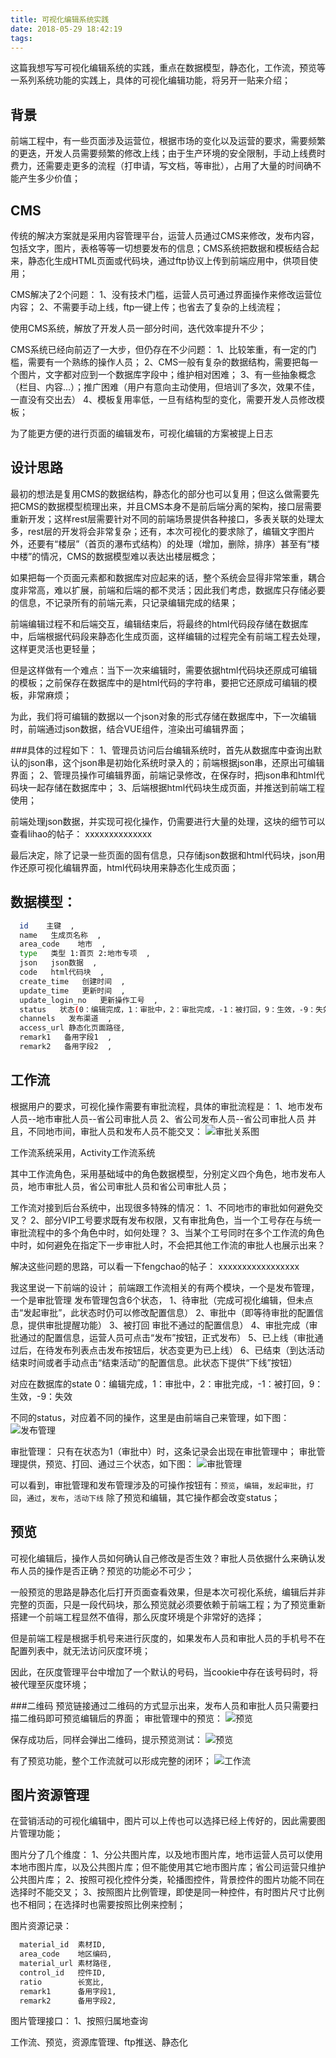 ```yaml
---
title: 可视化编辑系统实践
date: 2018-05-29 18:42:19
tags:
---
```

这篇我想写写可视化编辑系统的实践，重点在数据模型，静态化，工作流，预览等一系列系统功能的实践上，具体的可视化编辑功能，将另开一贴来介绍；

背景
---
前端工程中，有一些页面涉及运营位，根据市场的变化以及运营的要求，需要频繁的更迭，开发人员需要频繁的修改上线；由于生产环境的安全限制，手动上线费时费力，还需要走更多的流程（打申请，写文档，等审批），占用了大量的时间确不能产生多少价值；

CMS
---
传统的解决方案就是采用内容管理平台，运营人员通过CMS来修改，发布内容，包括文字，图片，表格等等一切想要发布的信息；CMS系统把数据和模板结合起来，静态化生成HTML页面或代码块，通过ftp协议上传到前端应用中，供项目使用；

CMS解决了2个问题：
1、没有技术门槛，运营人员可通过界面操作来修改运营位内容；
2、不需要手动上线，ftp一键上传；也省去了复杂的上线流程；

使用CMS系统，解放了开发人员一部分时间，迭代效率提升不少；

CMS系统已经向前迈了一大步，但仍存在不少问题：
1、比较笨重，有一定的门槛，需要有一个熟练的操作人员；
2、CMS一般有复杂的数据结构，需要把每一个图片，文字都对应到一个数据库字段中；维护相对困难；
3、有一些抽象概念（栏目、内容...）；推广困难（用户有意向主动使用，但培训了多次，效果不佳，一直没有交出去）
4、模板复用率低，一旦有结构型的变化，需要开发人员修改模板；


为了能更方便的进行页面的编辑发布，可视化编辑的方案被提上日志

设计思路
---
最初的想法是复用CMS的数据结构，静态化的部分也可以复用；但这么做需要先把CMS的数据模型梳理出来，并且CMS本身不是前后端分离的架构，接口层需要重新开发；这样rest层需要针对不同的前端场景提供各种接口，多表关联的处理太多，rest层的开发将会非常复杂；还有，本次可视化的要求除了，编辑文字图片外，还要有“楼层”（首页的瀑布式结构）的处理（增加，删除，排序）甚至有“楼中楼”的情况，CMS的数据模型难以表达出楼层概念；

如果把每一个页面元素都和数据库对应起来的话，整个系统会显得非常笨重，耦合度非常高，难以扩展，前端和后端的都不灵活；因此我们考虑，数据库只存储必要的信息，不记录所有的前端元素，只记录编辑完成的结果；

前端编辑过程不和后端交互，编辑结束后，将最终的html代码段存储在数据库中，后端根据代码段来静态化生成页面，这样编辑的过程完全有前端工程去处理，这样更灵活也更轻量；

但是这样做有一个难点：当下一次来编辑时，需要依据html代码块还原成可编辑的模板；之前保存在数据库中的是html代码的字符串，要把它还原成可编辑的模板，非常麻烦；

为此，我们将可编辑的数据以一个json对象的形式存储在数据库中，下一次编辑时，前端通过json数据，结合VUE组件，渲染出可编辑界面；

###具体的过程如下：
1、管理员访问后台编辑系统时，首先从数据库中查询出默认的json串，这个json串是初始化系统时录入的；前端根据json串，还原出可编辑界面；
2、管理员操作可编辑界面，前端记录修改，在保存时，把json串和html代码块一起存储在数据库中；
3、后端根据html代码块生成页面，并推送到前端工程使用；

前端处理json数据，并实现可视化操作，仍需要进行大量的处理，这块的细节可以查看lihao的帖子：
xxxxxxxxxxxxxx

最后决定，除了记录一些页面的固有信息，只存储json数据和html代码块，json用作还原可视化编辑界面，html代码块用来静态化生成页面；

数据模型：
---
```bash
  id    主键  ,
  name   生成页名称  ,
  area_code    地市  ,
  type   类型 1:首页 2:地市专项  ,
  json   json数据  ,
  code   html代码块  ,
  create_time   创建时间  ,
  update_time   更新时间  ,
  update_login_no   更新操作工号  ,
  status   状态(0：编辑完成，1：审批中，2：审批完成，-1：被打回，9：生效，-9：失效)  ,
  channels   发布渠道  ,
  access_url 静态化页面路径,
  remark1   备用字段1  ,
  remark2   备用字段2  ,
```

工作流
---
根据用户的要求，可视化操作需要有审批流程，具体的审批流程是：
1、地市发布人员--地市审批人员--省公司审批人员
2、省公司发布人员--省公司审批人员
并且，不同地市间，审批人员和发布人员不能交叉：
![审批关系图](approvalProcess.jpg)

工作流系统采用，Activity工作流系统

其中工作流角色，采用基础域中的角色数据模型，分别定义四个角色，地市发布人员，地市审批人员，省公司审批人员和省公司审批人员；

工作流对接到后台系统中，出现很多特殊的情况：
1、不同地市的审批如何避免交叉？
2、部分VIP工号要求既有发布权限，又有审批角色，当一个工号存在与统一审批流程中的多个角色中时，如何处理？
3、当某个工号同时在多个工作流的角色中时，如何避免在指定下一步审批人时，不会把其他工作流的审批人也展示出来？

解决这些问题的思路，可以看一下fengchao的帖子：
xxxxxxxxxxxxxxxxx

我这里说一下前端的设计；
前端跟工作流相关的有两个模块，一个是发布管理，一个是审批管理
发布管理包含6个状态，
1、待审批（完成可视化编辑，但未点击“发起审批”，此状态时仍可以修改配置信息）
2、审批中（即等待审批的配置信息，提供审批提醒功能）
3、被打回 审批不通过的配置信息）
4、审批完成（审批通过的配置信息，运营人员可点击“发布”按钮，正式发布）
5、已上线（审批通过后，在待发布列表点击发布按钮后，状态变更为已上线）
6、已结束（到达活动结束时间或者手动点击“结束活动”的配置信息。此状态下提供“下线”按钮）

对应在数据库的state   0：编辑完成，1：审批中，2：审批完成，-1：被打回，9：生效，-9：失效

不同的status，对应着不同的操作，这里是由前端自己来管理，如下图：
![发布管理](issue.jpg)

审批管理：
只有在状态为1（审批中）时，这条记录会出现在审批管理中；
审批管理提供，预览、打回、通过三个状态，如下图：
![审批管理](approval.jpg)

可以看到，审批管理和发布管理涉及的可操作按钮有：`预览`，`编辑`，`发起审批`，`打回`，`通过`，`发布`，`活动下线`
除了预览和编辑，其它操作都会改变status；

预览
---
可视化编辑后，操作人员如何确认自己修改是否生效？审批人员依据什么来确认发布人员的操作是否正确？预览的功能必不可少；

一般预览的思路是静态化后打开页面查看效果，但是本次可视化系统，编辑后并非完整的页面，只是一段代码块，那么预览就必须要依赖于前端工程；为了预览重新搭建一个前端工程显然不值得，那么灰度环境是个非常好的选择；

但是前端工程是根据手机号来进行灰度的，如果发布人员和审批人员的手机号不在配置列表中，就无法访问灰度环境；

因此，在灰度管理平台中增加了一个默认的号码，当cookie中存在该号码时，将被代理至灰度环境；

###二维码
预览链接通过二维码的方式显示出来，发布人员和审批人员只需要扫描二维码即可预览编辑后的界面；
审批管理中的预览：
![预览](preview.jpg)

保存成功后，同样会弹出二维码，提示预览测试：
![预览](preview2.jpg)

有了预览功能，整个工作流就可以形成完整的闭环；
![工作流](workflow.png)


图片资源管理
---
在营销活动的可视化编辑中，图片可以上传也可以选择已经上传好的，因此需要图片管理功能；

图片分了几个维度：
1、分公共图片库，以及地市图片库，地市运营人员可以使用本地市图片库，以及公共图片库；但不能使用其它地市图片库；省公司运营只维护公共图片库；
2、按照可视化控件分类，轮播图控件，背景控件的图片功能不同在选择时不能交叉；
3、按照图片比例管理，即使是同一种控件，有时图片尺寸比例也不相同；在选择时也需要按照比例来控制；

图片资源记录：
```bash
  material_id  素材ID,
  area_code    地区编码,
  material_url 素材路径,
  control_id   控件ID,
  ratio        长宽比,
  remark1      备用字段1,
  remark2      备用字段2,
```

图片管理接口：
1、按照归属地查询

工作流、预览，资源库管理、ftp推送、静态化

